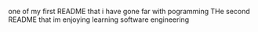 one of my first README that i have gone far with pogramming 
THe second README that im enjoying learning software engineering
